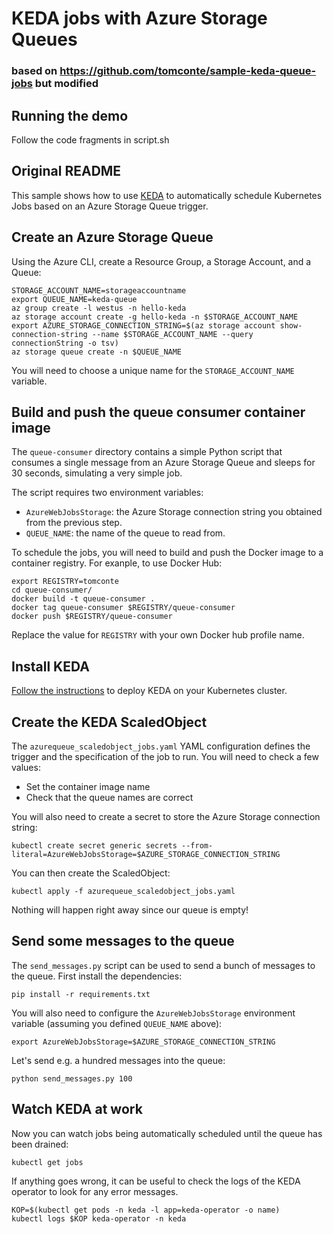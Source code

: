 # KEDA jobs with Azure Storage Queues
### based on https://github.com/tomconte/sample-keda-queue-jobs but modified

## Running the demo
Follow the code fragments in script.sh

## Original README

This sample shows how to use [KEDA](https://github.com/kedacore/keda) to automatically schedule Kubernetes Jobs based on an Azure Storage Queue trigger.

## Create an Azure Storage Queue

Using the Azure CLI, create a Resource Group, a Storage Account, and a Queue:

```
STORAGE_ACCOUNT_NAME=storageaccountname
export QUEUE_NAME=keda-queue
az group create -l westus -n hello-keda
az storage account create -g hello-keda -n $STORAGE_ACCOUNT_NAME
export AZURE_STORAGE_CONNECTION_STRING=$(az storage account show-connection-string --name $STORAGE_ACCOUNT_NAME --query connectionString -o tsv)
az storage queue create -n $QUEUE_NAME
```

You will need to choose a unique name for the `STORAGE_ACCOUNT_NAME` variable.

## Build and push the queue consumer container image

The `queue-consumer` directory contains a simple Python script that consumes a single message from an Azure Storage Queue and sleeps for 30 seconds, simulating a very simple job.

The script requires two environment variables:

- `AzureWebJobsStorage`: the Azure Storage connection string you obtained from the previous step.
- `QUEUE_NAME`: the name of the queue to read from.

To schedule the jobs, you will need to build and push the Docker image to a container registry. For exanple, to use Docker Hub:

```
export REGISTRY=tomconte
cd queue-consumer/
docker build -t queue-consumer .
docker tag queue-consumer $REGISTRY/queue-consumer
docker push $REGISTRY/queue-consumer
```

Replace the value for `REGISTRY` with your own Docker hub profile name.

## Install KEDA

[Follow the instructions](https://github.com/kedacore/keda#setup) to deploy KEDA on your Kubernetes cluster.

## Create the KEDA ScaledObject

The `azurequeue_scaledobject_jobs.yaml` YAML configuration defines the trigger and the specification of the job to run. You will need to check a few values:

- Set the container image name
- Check that the queue names are correct

You will also need to create a secret to store the Azure Storage connection string:

```
kubectl create secret generic secrets --from-literal=AzureWebJobsStorage=$AZURE_STORAGE_CONNECTION_STRING
```

You can then create the ScaledObject:

```
kubectl apply -f azurequeue_scaledobject_jobs.yaml
```

Nothing will happen right away since our queue is empty!

## Send some messages to the queue

The `send_messages.py` script can be used to send a bunch of messages to the queue. First install the dependencies:

```
pip install -r requirements.txt
```

You will also need to configure the `AzureWebJobsStorage` environment variable (assuming you defined `QUEUE_NAME` above):

```
export AzureWebJobsStorage=$AZURE_STORAGE_CONNECTION_STRING
```

Let's send e.g. a hundred messages into the queue:

```
python send_messages.py 100
```

## Watch KEDA at work

Now you can watch jobs being automatically scheduled until the queue has been drained:

```
kubectl get jobs
```

If anything goes wrong, it can be useful to check the logs of the KEDA operator to look for any error messages.

```
KOP=$(kubectl get pods -n keda -l app=keda-operator -o name)
kubectl logs $KOP keda-operator -n keda
```

